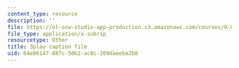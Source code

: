 ```yaml
---
content_type: resource
description: ''
file: https://ol-ocw-studio-app-production.s3.amazonaws.com/courses/9-00-introduction-to-psychology-fall-2004/64e06147887c50b2ac8c209daeebe2b8_10508.vtt
file_type: application/x-subrip
resourcetype: Other
title: 3play caption file
uid: 64e06147-887c-50b2-ac8c-209daeebe2b8
---
```

